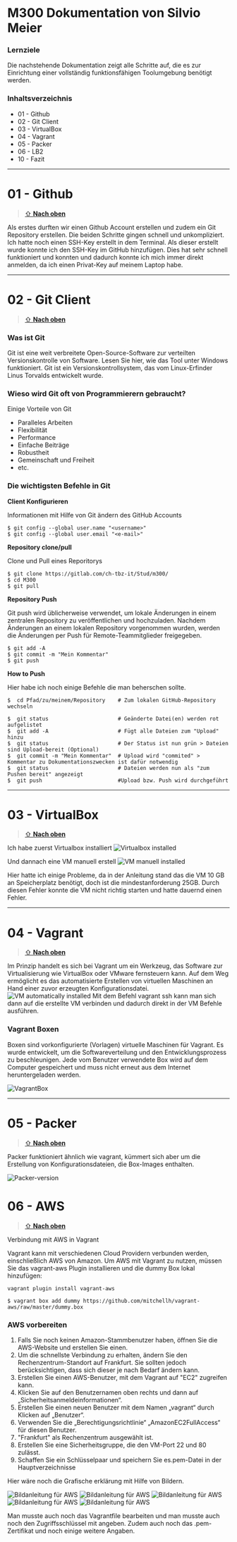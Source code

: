 M300 Dokumentation von Silvio Meier
==========================================================

### Lernziele
Die nachstehende Dokumentation zeigt alle Schritte auf, die es zur Einrichtung einer vollständig funktionsfähigen Toolumgebung benötigt werden.

### Inhaltsverzeichnis
* 01 - Github
* 02 - Git Client
* 03 - VirtualBox
* 04 - Vagrant
* 05 - Packer
* 06 - LB2
* 10 - Fazit

---

01 - Github
======

> [⇧ **Nach oben**](#inhaltsverzeichnis)

Als erstes durften wir einen Github Account erstellen und zudem ein Git Repository erstellen. Die beiden Schritte gingen schnell und unkompliziert.
Ich hatte noch einen SSH-Key erstellt in dem Terminal. Als dieser erstellt wurde konnte ich den SSH-Key im GitHub hinzufügen. Dies hat sehr schnell funktioniert und konnten und dadurch konnte ich mich immer direkt anmelden, da ich einen Privat-Key auf meinem Laptop habe.

---

02 - Git Client
======

> [⇧ **Nach oben**](#inhaltsverzeichnis)

### Was ist Git
Git ist eine weit verbreitete Open-Source-Software zur verteilten Versionskontrolle von Software. Lesen Sie hier, wie das Tool unter Windows funktioniert. Git ist ein Versionskontrollsystem, das vom Linux-Erfinder Linus Torvalds entwickelt wurde.

### Wieso wird Git oft von Programmierern gebraucht?
Einige Vorteile von Git
- Paralleles Arbeiten
- Flexibilität
- Performance
- Einfache Beiträge
- Robustheit
- Gemeinschaft und Freiheit
- etc.

### Die wichtigsten Befehle in Git
**Client Konfigurieren**

Informationen mit Hilfe von Git ändern des GitHub Accounts
``` 
$ git config --global user.name "<username>"
$ git config --global user.email "<e-mail>"
```
**Repository clone/pull**

Clone und Pull eines Reporitorys
```
$ git clone https://gitlab.com/ch-tbz-it/Stud/m300/
$ cd M300  
$ git pull
```
**Repository Push**

Git push wird üblicherweise verwendet, um lokale Änderungen in einem zentralen Repository zu veröffentlichen und hochzuladen. Nachdem Änderungen an einem lokalen Repository vorgenommen wurden, werden die Änderungen per Push für Remote-Teammitglieder freigegeben.
```
$ git add -A
$ git commit -m "Mein Kommentar"
$ git push
```
**How to Push**

Hier habe ich noch einige Befehle die man beherschen sollte. 
```Shell 
$  cd Pfad/zu/meinem/Repository    # Zum lokalen GitHub-Repository wechseln

$  git status                      # Geänderte Datei(en) werden rot aufgelistet
$  git add -A                      # Fügt alle Dateien zum "Upload" hinzu
$  git status                      # Der Status ist nun grün > Dateien sind Upload-bereit (Optional) 
$  git commit -m "Mein Kommentar"  # Upload wird "commited" > Kommentar zu Dokumentationszwecken ist dafür notwendig
$  git status                      # Dateien werden nun als "zum Pushen bereit" angezeigt
$  git push                        #Upload bzw. Push wird durchgeführt
```

---

03 - VirtualBox
======

> [⇧ **Nach oben**](#inhaltsverzeichnis)

Ich habe zuerst Virtualbox installiert
![Virtualbox installed](./Bilder/VirtualBox.png)

Und dannach eine VM manuell erstell
![VM manuell installed](./Bilder/VM-manuell.png)

Hier hatte ich einige Probleme, da in der Anleitung stand das die VM 10 GB an Speicherplatz benötigt, doch ist die mindestanforderung 25GB.
Durch diesen Fehler konnte die VM nicht richtig starten und hatte dauernd einen Fehler.

---

04 - Vagrant
======

> [⇧ **Nach oben**](#inhaltsverzeichnis)

Im Prinzip handelt es sich bei Vagrant um ein Werkzeug, das Software zur Virtualisierung wie VirtualBox oder VMware fernsteuern kann. Auf dem Weg ermöglicht es das automatisierte Erstellen von virtuellen Maschinen an Hand einer zuvor erzeugten Konfigurationsdatei.
![VM automatically installed](./Bilder/Vagrant.png)
Mit dem Befehl vagrant ssh kann man sich dann auf die erstellte VM verbinden und dadurch direkt in der VM Befehle ausführen.
### Vagrant Boxen
Boxen sind vorkonfigurierte (Vorlagen) virtuelle Maschinen für Vagrant. Es wurde entwickelt, um die Softwareverteilung und den Entwicklungsprozess zu beschleunigen. Jede vom Benutzer verwendete Box wird auf dem Computer gespeichert und muss nicht erneut aus dem Internet heruntergeladen werden.

![VagrantBox](./Bilder/vagrantbox.png)

---

05 - Packer
======

> [⇧ **Nach oben**](#inhaltsverzeichnis)

Packer funktioniert ähnlich wie vagrant, kümmert sich aber um die Erstellung von Konfigurationsdateien, die Box-Images enthalten.

![Packer-version](./Bilder/Packer-Version.png)


06 - AWS
======

> [⇧ **Nach oben**](#inhaltsverzeichnis)

Verbindung mit AWS in Vagrant

Vagrant kann mit verschiedenen Cloud Providern verbunden werden, einschließlich AWS von Amazon. Um AWS mit Vagrant zu nutzen, müssen Sie das vagrant-aws Plugin installieren und die dummy Box lokal hinzufügen:

```
vagrant plugin install vagrant-aws
```
```
$ vagrant box add dummy https://github.com/mitchellh/vagrant-aws/raw/master/dummy.box
```

### AWS vorbereiten

01. Falls Sie noch keinen Amazon-Stammbenutzer haben, öffnen Sie die AWS-Website und erstellen Sie einen.
02. Um die schnellste Verbindung zu erhalten, ändern Sie den Rechenzentrum-Standort auf Frankfurt. Sie sollten jedoch berücksichtigen, dass sich dieser je nach Bedarf ändern kann.
03. Erstellen Sie einen AWS-Benutzer, mit dem Vagrant auf "EC2" zugreifen kann.
04. Klicken Sie auf den Benutzernamen oben rechts und dann auf „Sicherheitsanmeldeinformationen“.
05. Erstellen Sie einen neuen Benutzer mit dem Namen „vagrant“ durch Klicken auf „Benutzer“.
06. Verwenden Sie die „Berechtigungsrichtlinie“ „AmazonEC2FullAccess“ für diesen Benutzer.
07. "Frankfurt" als Rechenzentrum ausgewählt ist.
08. Erstellen Sie eine Sicherheitsgruppe, die den VM-Port 22 und 80 zulässt.
09. Schaffen Sie ein Schlüsselpaar und speichern Sie es.pem-Datei in der Hauptverzeichnisse

Hier wäre noch die Grafische erklärung mit Hilfe von Bildern.

![Bildanleitung für AWS](./Bilder/AWS-1.png)
![Bildanleitung für AWS](./Bilder/AWS-2.png)
![Bildanleitung für AWS](./Bilder/AWS-3.png)
![Bildanleitung für AWS](./Bilder/AWS-4.png)
![Bildanleitung für AWS](./Bilder/AWS-5.png)

Man musste auch noch das Vagrantfile bearbeiten und man musste auch noch den Zugriffsschlüssel mit angeben. Zudem auch noch das .pem-Zertifikat und noch einige weitere Angaben.

